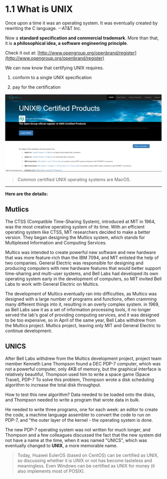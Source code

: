 # 1.1 What is UNIX

Once upon a time it was an operating system. It was eventually created by rewriting the C language. --AT&T Inc.

Now a **standard specification and commercial trademark**. More than that, it is **a philosophical idea, a software engineering principle**.

Check it out at: [http://www.opengroup.org/openbrand/register](http://www.opengroup.org/openbrand/register)

We can now know that certifying UNIX requires.

1. conform to a single UNIX specification

2. pay for the certification

![](../.gitbook/assets/pic1.png)

>Common certified UNIX operating systems are MacOS.

----

**Here are the details:**

## Mutlics

The CTSS (Compatible Time-Sharing System), introduced at MIT in 1964, was the most creative operating system of its time. With an efficient operating system like CTSS, MIT researchers decided to make a better version. They began designing the Multics system, which stands for Multiplexed Information and Computing Services.

Multics was intended to create powerful new software and new hardware that was more feature-rich than the IBM 7094, and MIT enlisted the help of two companies. General Electric was responsible for designing and producing computers with new hardware features that would better support time-sharing and multi-user systems, and Bell Labs had developed its own operating system early in the development of computers, so MIT invited Bell Labs to work with General Electric on Multics.

The development of Multics eventually ran into difficulties, as Multics was designed with a large number of programs and functions, often cramming many different things into it, resulting in an overly complex system. in 1969, as Bell Labs saw it as a set of information processing tools, it no longer served the lab's goal of providing computing services, and it was designed to be too expensive, so in April of the same year, Bell Labs withdrew from the Multics project. Multics project, leaving only MIT and General Electric to continue development.

## UNICS

After Bell Labs withdrew from the Multics development project, project team member Kenneth Lane Thompson found a DEC PDP-7 computer, which was not a powerful computer, only 4KB of memory, but the graphical interface is relatively beautiful, Thompson used him to write a space game (Space Travel), PDP-7 To solve this problem, Thompson wrote a disk scheduling algorithm to increase the total disk throughput.

How to test this new algorithm? Data needed to be loaded onto the disks, and Thompson needed to write a program that wrote data in bulk.

He needed to write three programs, one for each week: an editor to create the code, a machine language assembler to convert the code to run on PDP-7, and "the outer layer of the kernel - the operating system is done.

The new PDP-7 operating system was not written for much longer, and Thompson and a few colleagues discussed the fact that the new system did not have a name at the time, when it was named "UNICS", which was eventually changed to **UNIX**, a more memorable name.

> Today, Huawei EulerOS (based on CentOS) can be certified as UNIX, so discussing whether it is UNIX or not has become tasteless and meaningless. Even Windows can be certified as UNIX for money (it also implements most of POSIX).
